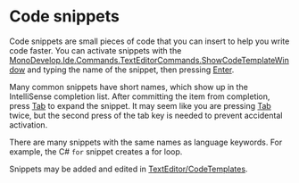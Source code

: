 ﻿# Code snippets

Code snippets are small pieces of code that you can insert to help you write code
faster. You can activate snippets with the
[MonoDevelop.Ide.Commands.TextEditorCommands.ShowCodeTemplateWindow](#command) and
typing the name of the snippet, then pressing [Enter](#key).

Many common snippets have short names, which show up in the IntelliSense
completion list. After committing the item from completion, press [Tab](#key) to
expand the snippet. It may seem like you are pressing [Tab](#key) twice,
but the second press of the tab key is needed to prevent accidental activation.

There are many snippets with the same names as language keywords. For example, the
C# `for` snippet creates a for loop.

Snippets may be added and edited in [TextEditor/CodeTemplates](#prefs).